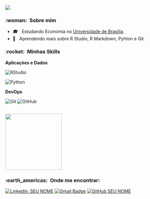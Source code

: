 
![](https://komarev.com/ghpvc/?username=VanessaSwerts&color=006bed)

<h3> :woman: &nbsp;Sobre mim </h3>

- 🎓 &nbsp; Estudando Economia no <a href="http://www.economia.unb.br/">Universidade de Brasília</a>.
- 🌱 &nbsp; Aprendendo mais sobre R Studio, R Markdown, Pyhton e Git.

<h3> :rocket: &nbsp;Minhas Skills </h3>

**Aplicações e Dados**

  ![RStudio](https://img.shields.io/badge/R-276DC3?style=for-the-badge&logo=r&logoColor=white)
  
  ![Python](https://img.shields.io/badge/Python-14354C?style=for-the-badge&logo=python&logoColor=white)
  
**DevOps**

  ![Git](https://img.shields.io/badge/-Git-333333?style=flat&logo=git)
  ![GitHub](https://img.shields.io/badge/-GitHub-333333?style=flat&logo=github)


<br/>

<a href="https://github.com/ocesarfreitas">
  <img height="180em" src="https://github-readme-stats.vercel.app/api?username=ocesarfreitas&theme=dracula&show_icons=true" />
</a>

<br/>

<h3> :earth_americas: &nbsp;Onde me encontrar: </h3> 

[![Linkedin: SEU NOME](https://img.shields.io/badge/-USERNAME-blue?style=flat-square&logo=Linkedin&logoColor=white&link=LINK-DO-SEU-LINKEDIN)](https://www.linkedin.com/in/cesarfreitasalbuquerque/)
[![Gmail Badge](https://img.shields.io/badge/-seuemail@email.com-006bed?style=flat-square&logo=Gmail&logoColor=white&link=mailto:SEU-EMAIL)](mailto:cesarfreitasalbuquerque@gmail.com)
[![GitHub SEU NOME]( https://img.shields.io/github/followers/VanessaSwerts?label=follow&style=social)](https://github.com/ocesarfreitas)
